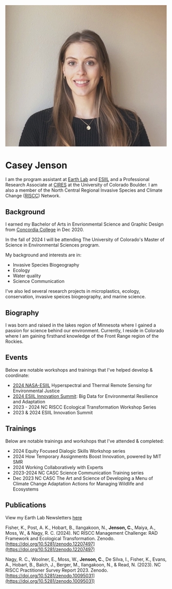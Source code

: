 ![profile image of Casey Jenson](img/Casey_Jenson_ESIIL.jpg "Casey Jenson")

# Casey Jenson

I am the program assistant at [Earth Lab](https://earthlab.colorado.edu/our-team/casey-jenson) and [ESIIL](https://esiil.org/) and a Professional Research Associate at [CIRES](https://cires.colorado.edu/) at the University of Colorado Boulder. I am also a member of the North Central Regional Invasive Species and Climate Change ([RISCC](https://nc-riscc.org/)) Network.

## Background
I earned my Bachelor of Arts in Envrionmental Science and Graphic Design from [Concordia College](https://www.concordiacollege.edu/) in Dec 2020. 

In the fall of 2024 I will be attending The University of Colorado's Master of Science in Environmental Sciences program. 

My background and interests are in: 
- Invasive Species Biogeography
- Ecology
- Water quality
- Science Communication

I've also led several research projects in microplastics, ecology, conservation, invasive speices biogeography, and marine science. 

## Biography
I was born and raised in the lakes region of Minnesota where I gained a passion for science behind our environment. Currently, I reside in Colorado where I am gaining firsthand knowledge of the Front Range region of the Rockies. 

## Events
Below are notable workshops and trainings that I've helped develop & coordinate:
- [2024 NASA-ESIIL](https://esiil.org/hyr-sense) Hyperspectral and Thermal Remote Sensing for Environmental Justice
- [2024 ESIIL Innovation Summit](https://esiil.org/innovation-summit): Big Data for Environmental Resilience and Adaptation 
- 2023 - 2024 NC RISCC Ecological Transformation Workshop Series
- 2023 & 2024 ESIIL Innovation Summit

## Trainings
Below are notable trainings and workshops that I've attended & completed:
- 2024 Equity Focused Dialogic Skills Workshop series
- 2024 How Temporary Assignments Boost Innovation, powered by MIT SMR
- 2024 Working Collaboratively with Experts
- 2023-2024 NC CASC Science Communication Training series
- Dec 2023 NC CASC The Art and Science of Developing a Menu of Climate Change Adaptation Actions for Managing Wildlife and Ecosystems


## Publications
View my Earth Lab Newsletters [here](https://earthlab.colorado.edu/engage/newsletter)

Fisher, K., Post, A. K., Hobart, B., Ilangakoon, N., **Jenson, C.**, Maiya, A., Moss, W., & Nagy, R. C. (2024). NC RISCC Management Challenge: RAD Framework and Ecological Transformation. Zenodo. [https://doi.org/10.5281/zenodo.12207497](https://doi.org/10.5281/zenodo.12207497)

Nagy, R. C., Woolner, E., Moss, W., **Jenson, C.**, De Silva, I., Fisher, K., Evans, A., Hobart, B., Balch, J., Berger, M., Ilangakoon, N., & Read, N. (2023). NC RISCC Practitioner Survey Report 2023. Zenodo. [https://doi.org/10.5281/zenodo.10095031](https://doi.org/10.5281/zenodo.10095031)
